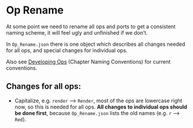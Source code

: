 # Op Rename

At some point we need to rename all ops and ports to get a consistent naming scheme, it will feel ugly and unfinished if we don’t.

In `Op_Rename.json` there is one object which describes all changes needed for all ops, and special changes for individual ops.

Also see [Developing Ops](doc/dev_ops/dev_ops.md) (Chapter Naming Conventions) for current conventions.

## Changes for all ops:

- Capitalize, e.g. `render` —> `Render`, most of the ops are lowercase right now, so this is needed for all ops.
**All changes to individual ops should be done first**, because `Op_Rename.json` lists the old names (e.g. `r` —> `Red`).